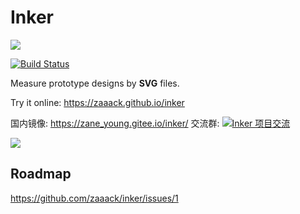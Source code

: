 # Inker

![](https://github.com/zaaack/inker/blob/master/docs/media/logo.png?raw=true)


[![Build Status](https://travis-ci.org/zaaack/inker.svg?branch=master)](https://travis-ci.org/zaaack/inker)

Measure prototype designs by **SVG** files.

Try  it online: <https://zaaack.github.io/inker>

国内镜像: <https://zane_young.gitee.io/inker/>
交流群: <a target="_blank" href="//shang.qq.com/wpa/qunwpa?idkey=c2d428a84b254b2315ff0e35058b42675f2cc74f673b1883862534d62d222fec"><img border="0" src="//pub.idqqimg.com/wpa/images/group.png" alt="Inker 项目交流" title="Inker 项目交流"></a>

![](https://github.com/zaaack/inker/blob/master/docs/media/capture.png?raw=true)

## Roadmap

<https://github.com/zaaack/inker/issues/1>
